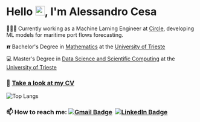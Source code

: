 # Hello <img src="https://raw.githubusercontent.com/MartinHeinz/MartinHeinz/master/wave.gif" width="25">, I'm Alessandro Cesa

👨🏻‍💻 Currently working as a Machine Larning Engineer at [Circle](https://www.circlegroup.eu/), developing ML models for maritime port flows forecasting.

𝞹 Bachelor's Degree in [Mathematics](https://lauree.units.it/it/0320106203500001) at the [University of Trieste](https://portale.units.it/it)

💻 Master's Degree in [Data Science and Scientific Computing](https://dssc.units.it/) at the [University of Trieste](https://portale.units.it/it)

### 📄 [Take a look at my CV](https://alessandrocesats.github.io/AlessandroCesaTs/Alessandro_Cesa_CV.pdf)

![Top Langs](https://github-readme-stats.vercel.app/api/top-langs/?username=YOUR_USERNAME&layout=compact)


### 📫 How to reach me: [![Gmail Badge](https://img.shields.io/badge/-Gmail-red?style=flat-square&logo=gmail&logoColor=white&link=mailto:alessandro.cesa22@gmail.com)](mailto:)&nbsp; [![LinkedIn Badge](https://img.shields.io/badge/-Linkedin-0072b1?style=flat-square&logo=linkedin&logoColor=white)](https://www.linkedin.com/in/alessandro-cesa-60033b310/)



